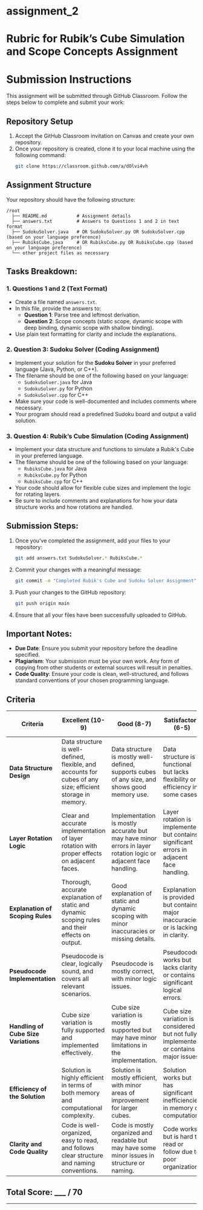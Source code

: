 # assignment_2

# Rubric for Rubik’s Cube Simulation and Scope Concepts Assignment


# Submission Instructions

This assignment will be submitted through GitHub Classroom. Follow the steps below to complete and submit your work:

## Repository Setup
1. Accept the GitHub Classroom invitation on Canvas and create your own repository.
2. Once your repository is created, clone it to your local machine using the following command:
   ```bash
   git clone https://classroom.github.com/a/dOlvi4vh
   ```

## Assignment Structure

Your repository should have the following structure:

```
/root
  ├── README.md           # Assignment details
  ├── answers.txt         # Answers to Questions 1 and 2 in text format
  ├── SudokuSolver.java   # OR SudokuSolver.py OR SudokuSolver.cpp (based on your language preference)
  ├── RubiksCube.java     # OR RubiksCube.py OR RubiksCube.cpp (based on your language preference)
  └── other project files as necessary
```

## Tasks Breakdown:

### 1. Questions 1 and 2 (Text Format)
- Create a file named `answers.txt`.
- In this file, provide the answers to:
  - **Question 1**: Parse tree and leftmost derivation.
  - **Question 2**: Scope concepts (static scope, dynamic scope with deep binding, dynamic scope with shallow binding).
- Use plain text formatting for clarity and include the explanations.

### 2. Question 3: Sudoku Solver (Coding Assignment)
- Implement your solution for the **Sudoku Solver** in your preferred language (Java, Python, or C++).
- The filename should be one of the following based on your language:
  - `SudokuSolver.java` for Java
  - `SudokuSolver.py` for Python
  - `SudokuSolver.cpp` for C++
- Make sure your code is well-documented and includes comments where necessary.
- Your program should read a predefined Sudoku board and output a valid solution.

### 3. Question 4: Rubik’s Cube Simulation (Coding Assignment)
- Implement your data structure and functions to simulate a Rubik's Cube in your preferred language.
- The filename should be one of the following based on your language:
  - `RubiksCube.java` for Java
  - `RubiksCube.py` for Python
  - `RubiksCube.cpp` for C++
- Your code should allow for flexible cube sizes and implement the logic for rotating layers.
- Be sure to include comments and explanations for how your data structure works and how rotations are handled.

## Submission Steps:
1. Once you've completed the assignment, add your files to your repository:
   ```bash
   git add answers.txt SudokuSolver.* RubiksCube.*
   ```
2. Commit your changes with a meaningful message:
   ```bash
   git commit -m "Completed Rubik's Cube and Sudoku Solver Assignment"
   ```
3. Push your changes to the GitHub repository:
   ```bash
   git push origin main
   ```
4. Ensure that all your files have been successfully uploaded to GitHub.

## Important Notes:
- **Due Date**: Ensure you submit your repository before the deadline specified.
- **Plagiarism**: Your submission must be your own work. Any form of copying from other students or external sources will result in penalties.
- **Code Quality**: Ensure your code is clean, well-structured, and follows standard conventions of your chosen programming language.


## Criteria

| Criteria                         | Excellent (10-9)                          | Good (8-7)                               | Satisfactory (6-5)                        | Needs Improvement (4-3)                 | Unsatisfactory (2-0)                     | Score  |
|----------------------------------|-------------------------------------------|------------------------------------------|-------------------------------------------|------------------------------------------|------------------------------------------|--------|
| **Data Structure Design**        | Data structure is well-defined, flexible, and accounts for cubes of any size; efficient storage in memory. | Data structure is mostly well-defined, supports cubes of any size, and shows good memory use. | Data structure is functional but lacks flexibility or efficiency in some cases. | Data structure is incomplete or inefficient, showing little consideration for flexibility or memory usage. | Data structure is missing or inappropriate for the task. | /10    |
| **Layer Rotation Logic**         | Clear and accurate implementation of layer rotation with proper effects on adjacent faces. | Implementation is mostly accurate but may have minor errors in layer rotation logic or adjacent face handling. | Layer rotation is implemented but contains significant errors in adjacent face handling. | Layer rotation is incomplete or does not affect adjacent faces correctly. | No layer rotation logic implemented. | /10    |
| **Explanation of Scoping Rules** | Thorough, accurate explanation of static and dynamic scoping rules and their effects on output. | Good explanation of static and dynamic scoping with minor inaccuracies or missing details. | Explanation is provided but contains major inaccuracies or is lacking in clarity. | Partial explanation of scoping rules with little clarity or detail. | No explanation of scoping rules. | /10    |
| **Pseudocode Implementation**    | Pseudocode is clear, logically sound, and covers all relevant scenarios. | Pseudocode is mostly correct, with minor logic issues. | Pseudocode works but lacks clarity or contains significant logical errors. | Pseudocode is incomplete or unclear, affecting overall logic. | No pseudocode or entirely incorrect implementation. | /10    |
| **Handling of Cube Size Variations** | Cube size variation is fully supported and implemented effectively. | Cube size variation is mostly supported but may have minor limitations in the implementation. | Cube size variation is considered but not fully implemented or contains major issues. | Cube size variation is mentioned but not effectively supported in the implementation. | No consideration for cube size variation in the implementation. | /10    |
| **Efficiency of the Solution**   | Solution is highly efficient in terms of both memory and computational complexity. | Solution is mostly efficient, with minor areas of improvement for larger cubes. | Solution works but has significant inefficiencies in memory or computation. | Solution is inefficient and may not work well for larger cubes. | Solution is highly inefficient or impractical for the problem. | /10    |
| **Clarity and Code Quality**     | Code is well-organized, easy to read, and follows clear structure and naming conventions. | Code is mostly organized and readable but may have some minor issues in structure or naming. | Code works but is hard to read or follow due to poor organization. | Code is poorly organized and difficult to understand. | Code is incomprehensible or disorganized to the point of being unusable. | /10    |

## Total Score: ___ / 70

---
